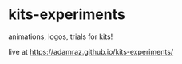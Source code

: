 # kits-experiments
animations, logos, trials for kits!

live at https://adamraz.github.io/kits-experiments/